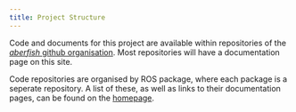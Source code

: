 ```yaml
---
title: Project Structure
---
```


Code and documents for this project are available within repositories of the [*aberfish* github organisation](https://github.com/aberfish). Most repositories will have a documentation page on this site.

Code repositories are organised by ROS package, where each package is a seperate repository. A list of these, as well as links to their documentation pages, can be found on the [homepage](index).